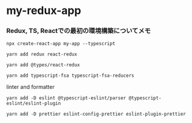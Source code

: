 # my-redux-app

### Redux, TS, Reactでの最初の環境構築についてメモ
```
npx create-react-app my-app --typescript
```

```
yarn add redux react-redux
```

```
yarn add @types/react-redux
```

```
yarn add typescript-fsa typescript-fsa-reducers
```

linter and formatter

```
yarn add -D eslint @typescript-eslint/parser @typescript-eslint/eslint-plugin
```

```
yarn add -D prettier eslint-config-prettier eslint-plugin-prettier
```
